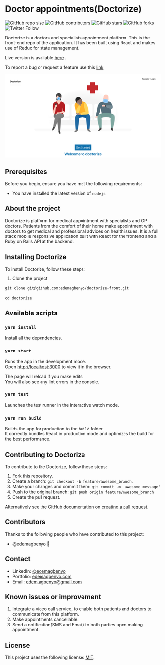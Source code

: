 # Doctor appointments(Doctorize)

<!--- These are examples. See https://shields.io for others or to customize this set of shields. You might want to include dependencies, project status and licence info here --->
![GitHub repo size](https://img.shields.io/github/repo-size/edemagbenyo/doctorize-front)
![GitHub contributors](https://img.shields.io/github/contributors/edemagbenyo/doctorize-front)
![GitHub stars](https://img.shields.io/github/stars/edemagbenyo/doctorize-front?style=social)
![GitHub forks](https://img.shields.io/github/forks/edemagbenyo/doctorize-front?style=social)
![Twitter Follow](https://img.shields.io/twitter/follow/edemagbenyo?style=social)

Doctorize is a doctors and specialists appointment platform. This is the front-end repo of the application. It has been built using React and makes use of Redux for state management.

Live version is available [here](https://doctorize.herokuapp.com/) .

To report a bug or request a feature use this [link](https://github.com/edemagbenyo/doctorize-api/issues)

![Screenshot of the webpage](https://github.com/edemagbenyo/doctorize-front/blob/implement-frontend/screenshots/overview.png)



## Prerequisites

Before you begin, ensure you have met the following requirements:
<!--- These are just example requirements. Add, duplicate or remove as required --->
* You have installed the latest version of `nodejs`


## About the project
Doctorize is platform for medical appointment with specialists and GP doctors. Patients from the comfort of their home make appointment with doctors to get medical and professional advices on health issues. It is a full stack mobile responsive application built with React for the frontend and a Ruby on Rails API at the backend.


## Installing Doctorize

To install Doctorize, follow these steps:

1. Clone the project
```
git clone git@github.com:edemagbenyo/doctorize-front.git

cd doctorize
```
## Available scripts

### `yarn install`
Install all the dependencies.

### `yarn start`
Runs the app in the development mode.<br />
Open [http://localhost:3000](http://localhost:3000) to view it in the browser.

The page will reload if you make edits.<br />
You will also see any lint errors in the console.

### `yarn test`
Launches the test runner in the interactive watch mode.<br />

### `yarn run build`
Builds the app for production to the `build` folder.<br />
It correctly bundles React in production mode and optimizes the build for the best performance.


## Contributing to Doctorize
To contribute to the Doctorize, follow these steps:

1. Fork this repository.
2. Create a branch: `git checkout -b feature/awesome_branch`.
3. Make your changes and commit them: `git commit -m 'awesome message'`
4. Push to the original branch: `git push origin feature/awesome_branch`
5. Create the pull request.

Alternatively see the GitHub documentation on [creating a pull request](https://help.github.com/en/github/collaborating-with-issues-and-pull-requests/creating-a-pull-request).

## Contributors
Thanks to the following people who have contributed to this project:

* [@edemagbenyo](https://github.com/edemagbenyo) 📖


## Contact

* LinkedIn: [@edemagbenyo](https://www.linkedin.com/in/edemagbenyo/) 
* Portfolio: [edemagbenyo.com](https://edemagbenyo.com) 
* Email: [edem.agbenyo@gmail.com](mailto:edem.agbenyo@gmail.com)

## Known issues or improvement
1. Integrate a video call service, to enable both patients and doctors to communicate from this platform.
2. Make appointments cancellable.
3. Send a notification(SMS and Email) to both parties upon making appointment.


## License
<!--- If you're not sure which open license to use see https://choosealicense.com/--->

This project uses the following license: [MIT](<link>).

